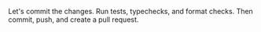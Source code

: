 Let's commit the changes. Run tests, typechecks, and format checks. Then commit, push, and create a pull request.
